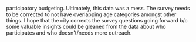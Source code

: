 participatory budgeting.
Ultimately, this data was a mess. The survey needs to be corrected to not have overlapping age categories amongst other things. I hope that the city corrects the survey questions going forward b/c some valuable insights could be gleaned from the data about who participates and who doesn't/needs more outreach.

